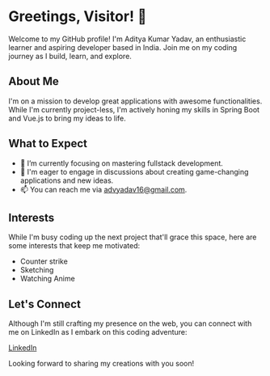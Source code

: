 # Greetings, Visitor! 👋

Welcome to my GitHub profile! I'm Aditya Kumar Yadav, an enthusiastic learner and aspiring developer based in India. Join me on my coding journey as I build, learn, and explore.

## About Me

I'm on a mission to develop great applications with awesome functionalities. While I'm currently project-less, I'm actively honing my skills in Spring Boot and Vue.js to bring my ideas to life.

## What to Expect

- 🌱 I’m currently focusing on mastering fullstack development.
- 💬 I'm eager to engage in discussions about creating game-changing applications and new ideas.
- 📫 You can reach me via advyadav16@gmail.com.

## Interests

While I'm busy coding up the next project that'll grace this space, here are some interests that keep me motivated:

- Counter strike
- Sketching
- Watching Anime

## Let's Connect

Although I'm still crafting my presence on the web, you can connect with me on LinkedIn as I embark on this coding adventure:

[LinkedIn](https://www.linkedin.com/in/adityakryadav/)

Looking forward to sharing my creations with you soon!
